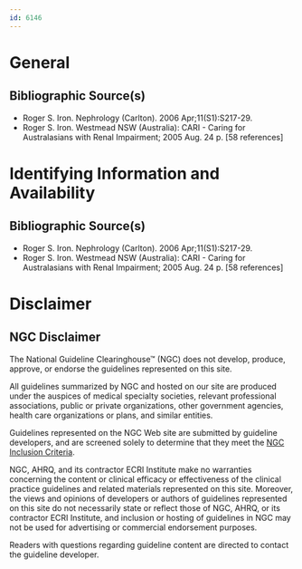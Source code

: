 ```yaml
---
id: 6146
---
```


# General

## Bibliographic Source(s)

- Roger S. Iron. Nephrology (Carlton). 2006 Apr;11(S1):S217-29.
- Roger S. Iron. Westmead NSW (Australia): CARI - Caring for Australasians with Renal Impairment; 2005 Aug. 24 p. [58 references]

# Identifying Information and Availability

## Bibliographic Source(s)

- Roger S. Iron. Nephrology (Carlton). 2006 Apr;11(S1):S217-29.
- Roger S. Iron. Westmead NSW (Australia): CARI - Caring for Australasians with Renal Impairment; 2005 Aug. 24 p. [58 references]

# Disclaimer

## NGC Disclaimer

The National Guideline Clearinghouse™ (NGC) does not develop, produce, approve, or endorse the guidelines represented on this site.

All guidelines summarized by NGC and hosted on our site are produced under the auspices of medical specialty societies, relevant professional associations, public or private organizations, other government agencies, health care organizations or plans, and similar entities.

Guidelines represented on the NGC Web site are submitted by guideline developers, and are screened solely to determine that they meet the [NGC Inclusion Criteria](/help-and-about/summaries/inclusion-criteria).

NGC, AHRQ, and its contractor ECRI Institute make no warranties concerning the content or clinical efficacy or effectiveness of the clinical practice guidelines and related materials represented on this site. Moreover, the views and opinions of developers or authors of guidelines represented on this site do not necessarily state or reflect those of NGC, AHRQ, or its contractor ECRI Institute, and inclusion or hosting of guidelines in NGC may not be used for advertising or commercial endorsement purposes.

Readers with questions regarding guideline content are directed to contact the guideline developer.

